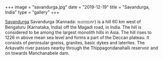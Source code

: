 +++
image = "savandurga.jpg"
date = "2019-12-19"
title = "Savandurga, India"
type = "gallery"
+++

[Savandurga](https://en.wikipedia.org/wiki/Savandurga#:~:text=Savandurga%20(Kannada%3A%20%E0%B2%B8%E0%B2%BE%E0%B2%B5%E0%B2%A8%E0%B2%A6%E0%B3%81%E0%B2%B0%E0%B3%8D%E0%B2%97)%20is,part%20of%20the%20Deccan%20plateau.) Savandurga (Kannada: ಸಾವನದುರ್ಗ) is a hill 60 km west of Bengaluru (Karnataka, India) off the Magadi road, in India. The hill is considered to be among the largest monolith hills in Asia. The hill rises to 1226 m above mean sea level and forms a part of the Deccan plateau. It consists of peninsular gneiss, granites, basic dykes and laterites. The Arkavathi river passes nearby through the Thippagondanahalli reservoir and on towards Manchanabele dam.